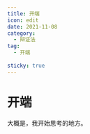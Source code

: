 ```yaml
---
title: 开端
icon: edit
date: 2021-11-08
category:
  - 辩证法
tag:
  - 开端
  
sticky: true
---
```


# 开端

大概是，我开始思考的地方。